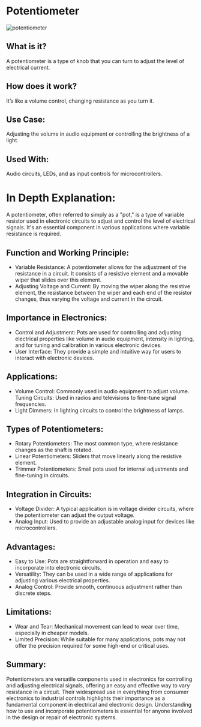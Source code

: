 # Potentiometer

![potentiometer](https://github.com/gurjindertoor/Learn-Electronics/assets/78512847/5c4453dd-4972-4541-8c06-70c045ba8a62)

## What is it?

A potentiometer is a type of knob that you can turn to adjust the level of electrical current.

## How does it work?

It’s like a volume control, changing resistance as you turn it.

## Use Case:

Adjusting the volume in audio equipment or controlling the brightness of a light.

## Used With:

Audio circuits, LEDs, and as input controls for microcontrollers.

# In Depth Explanation:

A potentiometer, often referred to simply as a "pot," is a type of variable resistor used in electronic circuits to adjust and control the level of electrical signals. It's an essential component in various applications where variable resistance is required.

## Function and Working Principle:

- Variable Resistance: A potentiometer allows for the adjustment of the resistance in a circuit. It consists of a resistive element and a movable wiper that slides over this element.
- Adjusting Voltage and Current: By moving the wiper along the resistive element, the resistance between the wiper and each end of the resistor changes, thus varying the voltage and current in the circuit.

## Importance in Electronics:

- Control and Adjustment: Pots are used for controlling and adjusting electrical properties like volume in audio equipment, intensity in lighting, and for tuning and calibration in various electronic devices.
- User Interface: They provide a simple and intuitive way for users to interact with electronic devices.

## Applications:

- Volume Control: Commonly used in audio equipment to adjust volume.
  Tuning Circuits: Used in radios and televisions to fine-tune signal frequencies.
- Light Dimmers: In lighting circuits to control the brightness of lamps.

## Types of Potentiometers:

- Rotary Potentiometers: The most common type, where resistance changes as the shaft is rotated.
- Linear Potentiometers: Sliders that move linearly along the resistive element.
- Trimmer Potentiometers: Small pots used for internal adjustments and fine-tuning in circuits.

## Integration in Circuits:

- Voltage Divider: A typical application is in voltage divider circuits, where the potentiometer can adjust the output voltage.
- Analog Input: Used to provide an adjustable analog input for devices like microcontrollers.

## Advantages:

- Easy to Use: Pots are straightforward in operation and easy to incorporate into electronic circuits.
- Versatility: They can be used in a wide range of applications for adjusting various electrical properties.
- Analog Control: Provide smooth, continuous adjustment rather than discrete steps.

## Limitations:

- Wear and Tear: Mechanical movement can lead to wear over time, especially in cheaper models.
- Limited Precision: While suitable for many applications, pots may not offer the precision required for some high-end or critical uses.

## Summary:

Potentiometers are versatile components used in electronics for controlling and adjusting electrical signals, offering an easy and effective way to vary resistance in a circuit. Their widespread use in everything from consumer electronics to industrial controls highlights their importance as a fundamental component in electrical and electronic design. Understanding how to use and incorporate potentiometers is essential for anyone involved in the design or repair of electronic systems.
